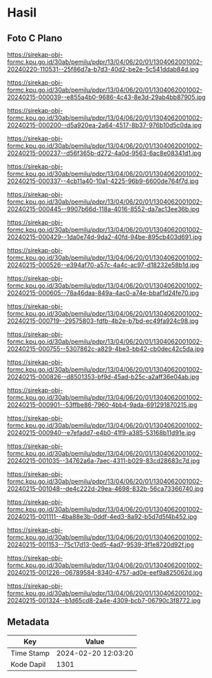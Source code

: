 # Hasil

## Foto C Plano

https://sirekap-obj-formc.kpu.go.id/30ab/pemilu/pdpr/13/04/06/20/01/1304062001002-20240220-110531--25f86d7a-b7d3-40d2-be2e-5c541ddab84d.jpg

https://sirekap-obj-formc.kpu.go.id/30ab/pemilu/pdpr/13/04/06/20/01/1304062001002-20240215-000039--e855a4b0-9686-4c43-8e3d-29ab4bb87905.jpg

https://sirekap-obj-formc.kpu.go.id/30ab/pemilu/pdpr/13/04/06/20/01/1304062001002-20240215-000200--d5a920ea-2a64-4517-8b37-976b10d5c0da.jpg

https://sirekap-obj-formc.kpu.go.id/30ab/pemilu/pdpr/13/04/06/20/01/1304062001002-20240215-000237--d56f365b-d272-4a0d-9563-6ac8e08341d1.jpg

https://sirekap-obj-formc.kpu.go.id/30ab/pemilu/pdpr/13/04/06/20/01/1304062001002-20240215-000337--4cb11a40-10a1-4225-96b9-6600de764f7d.jpg

https://sirekap-obj-formc.kpu.go.id/30ab/pemilu/pdpr/13/04/06/20/01/1304062001002-20240215-000445--9907b66d-118a-4016-8552-da7ac13ee36b.jpg

https://sirekap-obj-formc.kpu.go.id/30ab/pemilu/pdpr/13/04/06/20/01/1304062001002-20240215-000429--1da0e74d-9da2-40fd-94be-895cb403d691.jpg

https://sirekap-obj-formc.kpu.go.id/30ab/pemilu/pdpr/13/04/06/20/01/1304062001002-20240215-000526--e394af70-a57c-4a4c-ac97-d18232e58b1d.jpg

https://sirekap-obj-formc.kpu.go.id/30ab/pemilu/pdpr/13/04/06/20/01/1304062001002-20240215-000605--78a46daa-849a-4ac0-a74e-bbaf1d24fe70.jpg

https://sirekap-obj-formc.kpu.go.id/30ab/pemilu/pdpr/13/04/06/20/01/1304062001002-20240215-000719--29575803-fdfb-4b2e-b7bd-ec49fa924c98.jpg

https://sirekap-obj-formc.kpu.go.id/30ab/pemilu/pdpr/13/04/06/20/01/1304062001002-20240215-000755--5307862c-a829-4be3-bb42-cb0dec42c5da.jpg

https://sirekap-obj-formc.kpu.go.id/30ab/pemilu/pdpr/13/04/06/20/01/1304062001002-20240215-000826--d8501353-bf9d-45ad-b25c-a2aff36e04ab.jpg

https://sirekap-obj-formc.kpu.go.id/30ab/pemilu/pdpr/13/04/06/20/01/1304062001002-20240215-000901--53ffbe86-7960-4bb4-9ada-691291870215.jpg

https://sirekap-obj-formc.kpu.go.id/30ab/pemilu/pdpr/13/04/06/20/01/1304062001002-20240215-000940--e7efadd7-e4b0-41f9-a385-53168b11d91e.jpg

https://sirekap-obj-formc.kpu.go.id/30ab/pemilu/pdpr/13/04/06/20/01/1304062001002-20240215-001035--34762a6a-7aec-4311-b029-83cd28683c7d.jpg

https://sirekap-obj-formc.kpu.go.id/30ab/pemilu/pdpr/13/04/06/20/01/1304062001002-20240215-001048--de4c222d-29ea-4698-832b-56ca73366740.jpg

https://sirekap-obj-formc.kpu.go.id/30ab/pemilu/pdpr/13/04/06/20/01/1304062001002-20240215-001111--4ba88e3b-0ddf-4ed3-8a92-b5d7d5f4b452.jpg

https://sirekap-obj-formc.kpu.go.id/30ab/pemilu/pdpr/13/04/06/20/01/1304062001002-20240215-001153--75c17d13-0ed5-4ad7-9539-3f1e8720d92f.jpg

https://sirekap-obj-formc.kpu.go.id/30ab/pemilu/pdpr/13/04/06/20/01/1304062001002-20240215-001226--06789584-8340-4757-ad0e-eef9a825062d.jpg

https://sirekap-obj-formc.kpu.go.id/30ab/pemilu/pdpr/13/04/06/20/01/1304062001002-20240215-001324--b1d65cd8-2a4e-4309-bcb7-06790c3f8772.jpg


## Metadata

| Key        | Value               |
| ---------- | ------------------- |
| Time Stamp | 2024-02-20 12:03:20 |
| Kode Dapil | 1301                |



